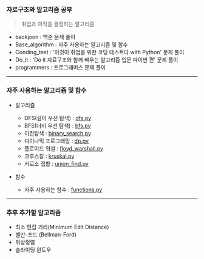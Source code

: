 ### 자료구조와 알고리즘 공부
> 취업과 이직을 결정하는 알고리즘
* backjoon          : 백준 문제 풀이
* Base_algorithm    : 자주 사용하는 알고리즘 및 함수
* Conding_test      : '이것이 취업을 위한 코딩 테스트다 with Python' 문제 풀이
* Do_it             : 'Do it 자료구조와 함께 배우는 알고리즘 입문 파이썬 편' 문제 풀이
* programmers       : 프로그래머스 문제 풀이

<hr>

### 자주 사용하는 알고리즘 및 함수
* 알고리즘
    * DFS(깊이 우선 탐색)   : [dfs.py](/Base_algorithm/dfs.py)
    * BFS(너비 우선 탐색)   : [bfs.py](/Base_algorithm/bfs.py)
    * 이진탐색              : [binary_search.py](/Base_algorithm/binary_search.py)
    * 다이나믹 프로그래밍   : [dp.py](/Base_algorithm/dp.py)
    * 플로이드 워셜         : [floyd_warshall.py](/Base_algorithm/floyd_warshall.py)
    * 크루스칼              : [kruskal.py](/Base_algorithm/kruskal.py)
    * 서로소 집합           : [union_find.py](/Base_algorithm/union_find.py)

* 함수
    * 자주 사용하는 함수    : [functions.py](/Base_algorithm/functions.py)

<hr>

### 추후 추가할 알고리즘

* 최소 편집 거리(Minimum Edit Distance)
* 벨만-포드 (Bellman-Ford)
* 위상정렬
* 슬라이딩 윈도우
